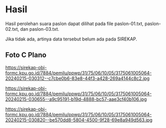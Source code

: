 # Hasil

Hasil perolehan suara paslon dapat dilihat pada file paslon-01.txt, paslon-02.txt, dan paslon-03.txt.

Jika tidak ada, artinya data tersebut belum ada pada SIREKAP.

## Foto C Plano

https://sirekap-obj-formc.kpu.go.id/7884/pemilu/ppwp/31/75/06/10/05/3175061005064-20240215-030312--c7cbe0b6-83e8-44f3-a428-269a4144c8c2.jpg

https://sirekap-obj-formc.kpu.go.id/7884/pemilu/ppwp/31/75/06/10/05/3175061005064-20240215-030655--a9c95191-b19d-4888-bc57-aae3cf40b106.jpg

https://sirekap-obj-formc.kpu.go.id/7884/pemilu/ppwp/31/75/06/10/05/3175061005064-20240215-030820--be570dd8-5804-4500-9f28-69e8a949d563.jpg
